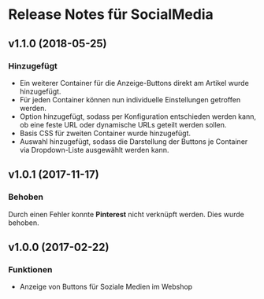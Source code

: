 # Release Notes für SocialMedia

## v1.1.0 (2018-05-25)

### Hinzugefügt
- Ein weiterer Container für die Anzeige-Buttons direkt am Artikel wurde hinzugefügt.
- Für jeden Container können nun individuelle Einstellungen getroffen werden.
- Option hinzugefügt, sodass per Konfiguration entschieden werden kann, ob eine feste URL oder dynamische URLs geteilt werden sollen.
- Basis CSS für zweiten Container wurde hinzugefügt.
- Auswahl hinzugefügt, sodass die Darstellung der Buttons je Container via Dropdown-Liste ausgewählt werden kann.

## v1.0.1 (2017-11-17)

### Behoben

Durch einen Fehler konnte **Pinterest** nicht verknüpft werden. Dies wurde behoben.

## v1.0.0 (2017-02-22)

### Funktionen

- Anzeige von Buttons für Soziale Medien im Webshop
